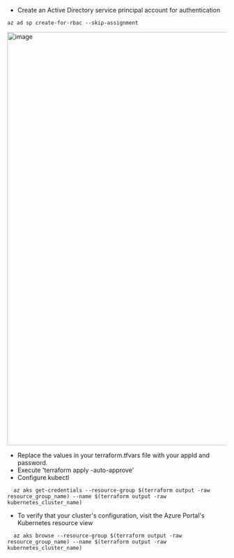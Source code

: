 * Create an Active Directory service principal account for authentication
```
az ad sp create-for-rbac --skip-assignment
```
<img width="947" alt="image" src="https://github.com/user-attachments/assets/076380f7-6585-4173-8568-5b3182f204ac">

* Replace the values in your terraform.tfvars file with your appId and password.
* Execute 'terraform apply -auto-approve'
* Configure kubectl
```
  az aks get-credentials --resource-group $(terraform output -raw resource_group_name) --name $(terraform output -raw kubernetes_cluster_name)
```
* To verify that your cluster's configuration, visit the Azure Portal's Kubernetes resource view
```
  az aks browse --resource-group $(terraform output -raw resource_group_name) --name $(terraform output -raw kubernetes_cluster_name)
```
